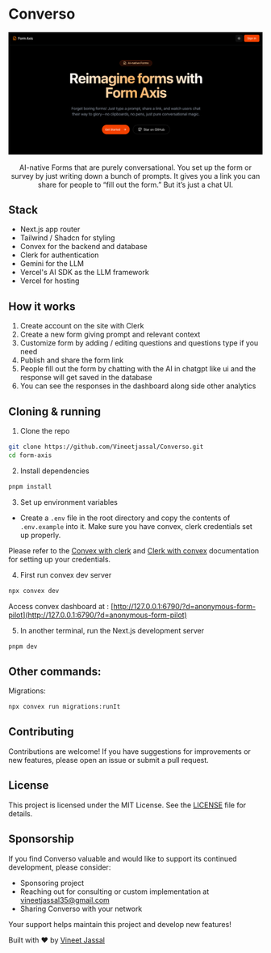 # Converso

<p align="center">
  <a href="https://getconverso.vercel.app">
    <img src="./docs/screenshot.png" alt="Logo" />
  </a>
</p>


<p align="center">
AI-native Forms that are purely conversational. You set up the form or survey by just writing down a bunch of prompts. It gives you a link you can share for people to “fill out the form.” But it’s just a chat UI.
</p>

## Stack

- Next.js app router
- Tailwind / Shadcn for styling
- Convex for the backend and database
- Clerk for authentication
- Gemini for the LLM
- Vercel's AI SDK as the LLM framework
- Vercel for hosting

## How it works

1. Create account on the site with Clerk
2. Create a new form giving prompt and relevant context
3. Customize form by adding / editing questions and questions type if you need
4. Publish and share the form link
5. People fill out the form by chatting with the AI in chatgpt like ui and the response will get saved in the database
6. You can see the responses in the dashboard along side other analytics

## Cloning & running

1. Clone the repo

```bash
git clone https://github.com/Vineetjassal/Converso.git
cd form-axis
```

2. Install dependencies

```bash
pnpm install
```

3. Set up environment variables

- Create a `.env` file in the root directory and copy the contents of `.env.example` into it. Make sure you have convex, clerk credentials set up properly.

Please refer to the [Convex with clerk](https://docs.convex.dev/auth/clerk) and [Clerk with convex](https://clerk.com/docs/integrations/databases/convex) documentation for setting up your credentials.

4. First run convex dev server

```bash
npx convex dev
```

Access convex dashboard at : [http://127.0.0.1:6790/?d=anonymous-form-pilot](http://127.0.0.1:6790/?d=anonymous-form-pilot)

5. In another terminal, run the Next.js development server

```bash
pnpm dev
```

## Other commands:

Migrations:

```bash
npx convex run migrations:runIt
```

## Contributing

Contributions are welcome! If you have suggestions for improvements or new features, please open an issue or submit a pull request.

## License

This project is licensed under the MIT License. See the [LICENSE](LICENSE) file for details.

## Sponsorship

If you find Converso valuable and would like to support its continued development, please consider:

- Sponsoring project
- Reaching out for consulting or custom implementation at <a href="mailto:hi@vineetjassal35@gmail.com">vineetjassal35@gmail.com</a>
- Sharing Converso with your network

Your support helps maintain this project and develop new features!

Built with ❤️ by <a href="https://vineetjassal.vercel.app" target="_blank">Vineet Jassal</a>
